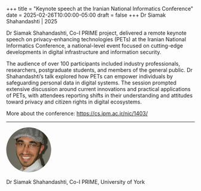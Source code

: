 +++
title = "Keynote speech at the Iranian National Informatics Conference"
date = 2025-02-26T10:00:00-05:00
draft = false
+++
Dr Siamak Shahandashti | 2025

Dr Siamak Shahandashti, Co-I PRIME project, delivered a remote keynote speech on privacy-enhancing technologies (PETs) at the Iranian National Informatics Conference, a national-level event focused on cutting-edge developments in digital infrastructure and information security.

The audience of over 100 participants included industry professionals, researchers, postgraduate students, and members of the general public. Dr Shahandashti’s talk explored how PETs can empower individuals by safeguarding personal data in digital systems. The session prompted extensive discussion around current innovations and practical applications of PETs, with attendees reporting shifts in their understanding and attitudes toward privacy and citizen rights in digital ecosystems.

More about the conference: https://cs.ipm.ac.ir/nic/1403/



---

<div class="row" style="margin-bottom:0.5em;">
  <div class="team-image col-lg-2 d-flex align-items-center justify-content-start">
    <img alt="Photo of SS" src="/images/team/siamak-shahandash.jpg" style="width:120px;height:120px;object-fit:cover;border-radius:50%;">
  </div>
</div>
<div class="row">
  <div class="team-meta col-lg-2 d-flex align-items-center justify-content-start">
    <p class="team-name mb-0" style="text-align:left;width:100%;">Dr Siamak Shahandashti, Co-I PRIME, University of York</p>
  </div>
</div>